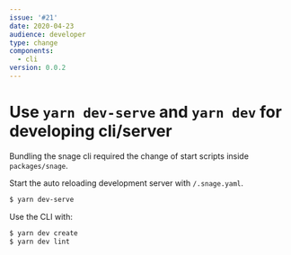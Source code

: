 ```yaml
---
issue: '#21'
date: 2020-04-23
audience: developer
type: change
components:
  - cli
version: 0.0.2
---
```

# Use `yarn dev-serve` and `yarn dev` for developing cli/server

Bundling the snage cli required the change of start scripts inside `packages/snage`.

Start the auto reloading development server with `/.snage.yaml`.
```bash
$ yarn dev-serve
``` 

Use the CLI with:
```bash
$ yarn dev create
$ yarn dev lint
```
